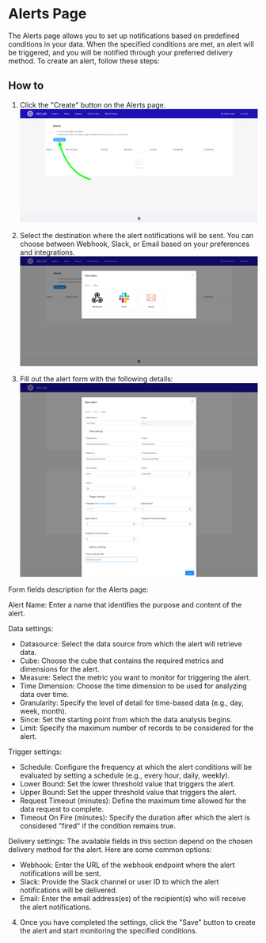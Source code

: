 # Alerts Page

The Alerts page allows you to set up notifications based on predefined conditions in your data. When the specified conditions are met, an alert will be triggered, and you will be notified through your preferred delivery method. To create an alert, follow these steps:

## How to

1. Click the "Create" button on the Alerts page.
![Alerts Page](/docs/images/alerts1.png)

2. Select the destination where the alert notifications will be sent. You can choose between Webhook, Slack, or Email based on your preferences and integrations.
![Delivery path](/docs/images/alerts2.png)

3. Fill out the alert form with the following details:
![Alerts Form](/docs/images/alerts_form.png)

Form fields description for the Alerts page:

Alert Name: Enter a name that identifies the purpose and content of the alert.

Data settings:
- Datasource: Select the data source from which the alert will retrieve data.
- Cube: Choose the cube that contains the required metrics and dimensions for the alert.
- Measure: Select the metric you want to monitor for triggering the alert.
- Time Dimension: Choose the time dimension to be used for analyzing data over time.
- Granularity: Specify the level of detail for time-based data (e.g., day, week, month).
- Since: Set the starting point from which the data analysis begins.
- Limit: Specify the maximum number of records to be considered for the alert.

Trigger settings:
- Schedule: Configure the frequency at which the alert conditions will be evaluated by setting a schedule (e.g., every hour, daily, weekly).
- Lower Bound: Set the lower threshold value that triggers the alert.
- Upper Bound: Set the upper threshold value that triggers the alert.
- Request Timeout (minutes): Define the maximum time allowed for the data request to complete.
- Timeout On Fire (minutes): Specify the duration after which the alert is considered "fired" if the condition remains true.

Delivery settings:
The available fields in this section depend on the chosen delivery method for the alert. Here are some common options:
- Webhook: Enter the URL of the webhook endpoint where the alert notifications will be sent.
- Slack: Provide the Slack channel or user ID to which the alert notifications will be delivered.
- Email: Enter the email address(es) of the recipient(s) who will receive the alert notifications.

4. Once you have completed the settings, click the "Save" button to create the alert and start monitoring the specified conditions.

